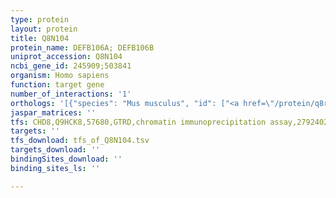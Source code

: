 ```yaml
---
type: protein
layout: protein
title: Q8N104
protein_name: DEFB106A; DEFB106B
uniprot_accession: Q8N104
ncbi_gene_id: 245909;503841
organism: Homo sapiens
function: target gene
number_of_interactions: '1'
orthologs: '[{"species": "Mus musculus", "id": ["<a href=\"/protein/q8r2i5\">Q8R2I5</a>"]}, {"species": "Rattus norvegicus", "id": ["A0A0G2JSX4"]}]'
jaspar_matrices: ''
tfs: CHD8,Q9HCK8,57680,GTRD,chromatin immunoprecipitation assay,27924024%5Buid%5D,No
targets: ''
tfs_download: tfs_of_Q8N104.tsv
targets_download: ''
bindingSites_download: ''
binding_sites_ls: ''

---
```

